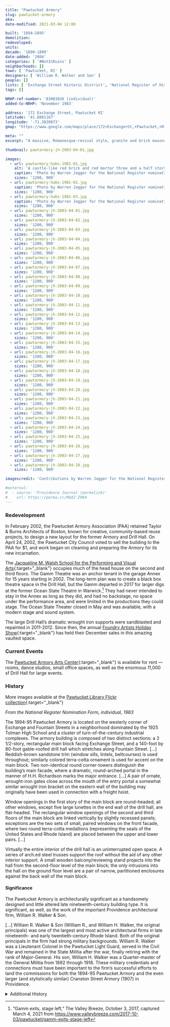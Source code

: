 ```yaml
---
title: "Pawtucket Armory"
slug: pawtucket-armory
aka: 
date-modified: 2021-03-04 12:00

built: '1894–1895'
demolition: 
redeveloped: 
units:
decade: '1890-1899'
date-added: '2004'
categories: [ '#NotInRuins' ]
neighborhoods: []
town: [ 'Pawtucket, RI' ]
designers: [ 'William R. Walker and Son' ]
people: []
lists: [ 'Exchange Street Historic District', 'National Register of Historic Places' ]
tags: []

NRHP-ref-number: '83003836 (individual)'
added-to-NRHP: 'November 1983'

address: '172 Exchange Street, Pawtucket RI'
latitude: '41.8801167'
longitude: '-71.3820873'
gmap: "https://www.google.com/maps/place/172+Exchange+St,+Pawtucket,+RI+02860/@41.8801167,-71.3820873,17z/data=!3m1!4b1!4m5!3m4!1s0x89e45cad0c58f061:0xdee4cd44017c7bf1!8m2!3d41.8801167!4d-71.3798986"

meta: ""
excerpt: "A massive, Romanesque-revival style, granite and brick masonry building with an interior Drill Hall clearspan space of 80 by 140 feet"

thumbnail: pawtarmory-jh-2003-04-01.jpg

images:
  - url: pawtarmory-habs-1981-01.jpg
    alt: 'A castle-like red brick and red mortar three and a half story building with sandstone trim and ornament and granite embellishments. The massive front armory has a long, wide drill hall at the back with interior clearspans of 80 feet supported by impressively ornate wrought iron trusses.'
    caption: 'Photo by Warren Jagger for the National Register nomination, 1981'
    sizes: '1200, 900'
  - url: pawtarmory-habs-1981-02.jpg
    caption: 'Photo by Warren Jagger for the National Register nomination, 1981'
    sizes: '1200, 900'
  - url: pawtarmory-habs-1981-03.jpg
    caption: 'Photo by Warren Jagger for the National Register nomination, 1981'
    sizes: '1200, 900'
  - url: pawtarmory-jh-2003-04-01.jpg
    sizes: '1200, 900'
  - url: pawtarmory-jh-2003-04-02.jpg
    sizes: '1200, 900'
  - url: pawtarmory-jh-2003-04-03.jpg
    sizes: '1200, 900'
  - url: pawtarmory-jh-2003-04-04.jpg
    sizes: '1200, 900'
  - url: pawtarmory-jh-2003-04-05.jpg
    sizes: '1200, 900'
  - url: pawtarmory-jh-2003-04-06.jpg
    sizes: '1200, 900'
  - url: pawtarmory-jh-2003-04-07.jpg
    sizes: '1200, 900'
  - url: pawtarmory-jh-2003-04-08.jpg
    sizes: '1200, 900'
  - url: pawtarmory-jh-2003-04-09.jpg
    sizes: '1200, 900'
  - url: pawtarmory-jh-2003-04-10.jpg
    sizes: '1200, 900'
  - url: pawtarmory-jh-2003-04-11.jpg
    sizes: '1200, 900'
  - url: pawtarmory-jh-2003-04-12.jpg
    sizes: '1200, 900'
  - url: pawtarmory-jh-2003-04-13.jpg
    sizes: '1200, 900'
  - url: pawtarmory-jh-2003-04-14.jpg
    sizes: '1200, 900'
  - url: pawtarmory-jh-2003-04-15.jpg
    sizes: '1200, 900'
  - url: pawtarmory-jh-2003-04-16.jpg
    sizes: '1200, 900'
  - url: pawtarmory-jh-2003-04-17.jpg
    sizes: '1200, 900'
  - url: pawtarmory-jh-2003-04-18.jpg
    sizes: '1200, 900'
  - url: pawtarmory-jh-2003-04-19.jpg
    sizes: '1200, 900'
  - url: pawtarmory-jh-2003-04-20.jpg
    sizes: '1200, 900'
  - url: pawtarmory-jh-2003-04-21.jpg
    sizes: '1200, 900'
  - url: pawtarmory-jh-2003-04-22.jpg
    sizes: '1200, 900'
  - url: pawtarmory-jh-2003-04-23.jpg
    sizes: '1200, 900'
  - url: pawtarmory-jh-2003-04-24.jpg
    sizes: '1200, 900'
  - url: pawtarmory-jh-2003-04-25.jpg
    sizes: '1200, 900'
  - url: pawtarmory-jh-2003-04-26.jpg
    sizes: '1200, 900'
  - url: pawtarmory-jh-2003-04-27.jpg
    sizes: '1200, 900'
  - url: pawtarmory-jh-2003-04-28.jpg
    sizes: '1200, 900'

imagescredit: 'Contributions by Warren Jagger for the National Register nomination'

#external:
#  - source: 'Providence Journal (permalink)'
#    url: https://perma.cc/MQ4Z-Z9K4
---
```


### Redevelopment

In February 2002, the Pawtucket Armory Association (PAA) retained Taylor & Burns Architects of Boston, known for creative, community-based reuse projects, to design a new layout for the former Armory and Drill Hall. On April 24, 2002, the Pawtucket City Council voted to sell the building to the <span class="abbr">PAA</span> for $1, and work began on cleaning and preparing the Armory for its new incarnation.

The [Jacqueline M. Walsh School for the Performing and Visual Arts](//walsh.pawtucket.schooldesk.net){:target="_blank"} occupies much of the head house on the second and third floors. The Gamm Theatre was an anchor tenant in the garage Annex for 15 years starting in 2002. The long-term plan was to create a black box theatre space in the Drill Hall, but the Gamm departed in 2017 for larger digs at the former Ocean State Theatre in Warwick.[^1] They had never intended to stay in the Annex as long as they did, and had no backstage, no space under the performance area, and were limited in the productions they could stage. The Ocean State Theater closed in May and was available, with a modern stage and sound system. 

[^1]: “Gamm exits, stage left,” The Valley Breeze, October 3, 2017, captured March 4, 2021 from https://www.valleybreeze.com/2017-10-03/pawtucket/gamm-exits-stage-left

The large Drill Hall’s dramatic wrought iron supports were sandblasted and repainted in 2011-2012. Since then, the annual [Foundry Artists Holiday Show](//www.foundryshow.com){:target="_blank"} has held their December sales in this amazing vaulted space. 


### Current Events

The [Pawtucket Armory Arts Center](//www.pawtucketarmoryartscenter.com){:target="_blank"} is available for rent — rooms, dance studios, small office spaces, as well as the enormous 11,000 sf Drill Hall for large events. 


### History

More images available at the [Pawtucket Library Flickr collection](//www.flickr.com/photos/pawtucketlibrary/albums/72157668214989376){:target="_blank"}

_From the National Register Nomination Form, individual, 1983_

The 1894-95 Pawtucket Armory is located on the westerly corner of Exchange and Fountain Streets in a neighborhood dominated by the 1925 Tolman High School and a cluster of turn-of-the-century industrial complexes. The armory building is composed of two distinct sections: a 3 1/2-story, rectangular main block facing Exchange Street, and a 140-foot by 80-foot gable-roofed drill hall which stretches along Fountain Street. […] Reddish-brown sandstone trim (window sills, lintels, beltcourses) is used throughout; similarly colored terra-cotta ornament is used for accent on the main block. Two non-identical round corner-towers distinguish the building’s main facade, where a dramatic, round-arched portal in the manner of H.H. Richardson marks the major entrance. […] A pair of ornate, wrought-iron gates close across the mouth of the entry portal a somewhat similar wrought iron bracket on the eastern wall of the building may originally have been used in connection with a freight hoist. 

Window openings in the first story of the main block are round-headed; all other windows, except five large lunettes in the end wall of the drill hall, are flat-headed. The rectangular window openings of the second and third floors of the main block are linked vertically by slightly recessed panels; exceptions are the two sets of small, paired windows on the front facade, where two round terra-cotta medallions (representing the seals of the United States and Rhode Island) are placed between the upper and lower pairs. […]

Virtually the entire interior of the drill hall is an uninterrupted open space. A series of arch.ed steel trusses support the roof without the aid of any other interior support. A small wooden balcony/reviewing stand projects into the hall from the second-floor level of the main block; the only intrusions into the hall on the ground floor level are a pair of narrow, partitioned enclosures against the back wall of the
main block.

#### Significance

The Pawtucket Armory is architecturally significant as a handsomely designed and little altered late nineteenth-century building type. It is significant, as well, as the work of the important Providence architectural firm, William R. Walker & Son.

[…] William R. Walker & Son (William R., and William H. Walker, the original principals) was one of the largest and most active architectural firms in late nineteenth- and early twentieth-century Rhode Island. Both of the original principals in the firm had strong military backgrounds. William R. Walker was a Lieutenant Colonel in the Pawtucket Light Guard, served in the Civil War and remained in the State Militia after the war, finally retiring with the rank of Major-General. His son, William H. Walker was a Quarter-master of the General Militia from 1892 through 1918. These military credentials and connections must have been important to the firm’s successful efforts to land the commissions for both the 1894-95 Pawtucket Armory and the even larger (and stylistically similar) Cranston Street Armory (1907) in Providence. 

<details markdown="1" class="rhythm">
  <summary>Additional History</summary>

_From the National Register Nomination form for the Exchange Street Historic District, 2002_

State militias had their roots in the colonial military tradition of “trained bands” of men obligated to furnish their own weapons and to defend their community. The successful combination of a regular army and the “minutemen” militia with their guerrilla tactics contributed to colonial victory in the Revolutionary War. The U.S. Constitution granted the federal government authority to raise and maintain an army, and the individual states were given responsibility for organizing and training their own militias.

After the War of 1812 the U.S. government largely ignored the militia, and by 1840 many states had done away with mustering their enrolled militia. However, groups of men interested in military drill and camaraderie formed their own volunteer militia companies, primarily urban institutions formed of clerks and businessmen. During the Civil War, the Union and the Confederacy relied on the militia to fill its armies. At its conclusion, the devastation wrought by the war left the nation largely disinterested in its militia, but veterans soon grew nostalgic for military camaraderie, and men who had been too young for the Civil War enjoyed training events, which frequently became community social occasions. During these periods militia facilities were inconsistent, and units were often housed in inadequate, often rented facilities. […]

After the Civil War the centralization of industry consolidated more workers in larger factories, concentrated much of the population in urban areas, supported large-scale immigration, and increased the number of unskilled workers in the marketplace. The Panic of 1873 exacerbated poor worker conditions. Infant labor unions were largely powerless to fight wage cuts, and strikes were usually unsuccessful. By the mid-1880s state militias had a new mission in many northern and western states: keeping order during strikes and labor unrest. Between 1881 and 1892 every state revised its military code to provide for an organized force. Most called their state militia the “National Guard”. These developments led to the need for new, more substantial, dedicated armory buildings funded by state appropriations.

Construction of the Pawtucket Armory began in 1894 and the building was completed in mid-1895. It was the first of the large armories constructed in Rhode Island. It was built for the Tower Light Infantry of Pawtucket, the Kearny Light Infantry (Company G 2nd Regiment Infantry) of Central Falls, and the Pawtucket Horse Guards First Cavalry Battalion. More than 1,000 people attended a grand ball held to commemorate the opening of the Armory on June 12, 1895.

The Pawtucket Armory fulfilled its community protection role during the streetcar riots of 1902. In January of that year the Rhode Island General Assembly passed a law legalizing the reduction of the workday for street car workers to ten hours. The street car companies refused to comply, and the unionized streetcar workers struck, fomenting a boycott. This event was called **Fitzgerald’s Rebellion**, after Pawtucket Mayor John J. Fitzgerald, who supported the work day reduction. The situation became increasingly tense, but Fitzgerald refused to use his police force to protect the streetcars. The company hired its own security men, one of whom shot a worker in a scuffle on East Avenue, provoking riots. Rhode Island Governor Kimball placed Pawtucket under martial law in June 1902 and called out 700 militia. The Newport Naval Battalion, led by General Herbert S. Tanner and trained in suppressing street riots, marched from the Pawtucket Armory to quiet the rioters. The militia was called out from the armory again in 1922, during a textile strike for a forty-hour work week, and one man was shot in front of the Jenckes plant on Weeden Street. The Pawtucket Armory also served as a public meeting place, and was used for Social Security sign-up, circuses, Girl Scout functions, St. Patrick’s Day festivities, and dances. It was the scene of the 1976 Bicentennial Ball and was used for mayoral inaugural balls into the 1990s. 

</details>

